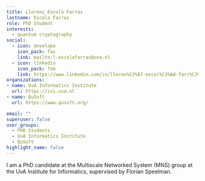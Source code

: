 ```yaml
---
title: Llorenç Escolà Farràs
lastname: Escola Farras
role: PhD Student
interests:
  - quantum cryptography
social:
  - icon: envelope
    icon_pack: fas
    link: mailto:l.escolafarras@uva.nl
  - icon: linkedin
    icon_pack: fab
    link: https://www.linkedin.com/in/lloren%C3%A7-escol%C3%A0-farr%C3%A0s-0b98b71b6/
organizations:
- name: UvA Informatics Institute
  url: https://ivi.uva.nl
- name: QuSoft
  url: https://www.qusoft.org/

email: ""
superuser: false
user_groups:
  - PhD Students
  - UvA Informatics Institute
  - QuSoft
highlight_name: false
---
```


I am a PhD candidate at the Multiscale Networked System (MNS) group at the UvA Institute for Informatics, supervised by Florian Speelman.
